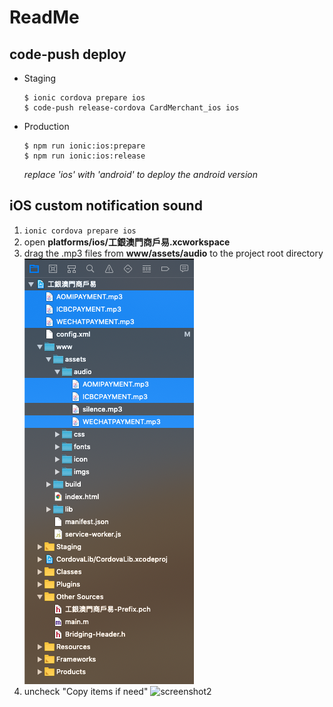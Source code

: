 # ReadMe
## code-push deploy
- Staging

  ```shell
  $ ionic cordova prepare ios
  $ code-push release-cordova CardMerchant_ios ios
  ```

- Production

  ```shell
  $ npm run ionic:ios:prepare
  $ npm run ionic:ios:release
  ```

  *replace 'ios' with 'android' to deploy the android version*

## iOS custom notification sound

1. ```ionic cordova prepare ios```
2. open **platforms/ios/工銀澳門商戶易.xcworkspace**
3. drag the .mp3 files from **www/assets/audio** to the project root directory
   ![screenshot1](images/screenshot1.png)
4. uncheck "Copy items if need"
   ![screenshot2](/Users/kevin/Documents/workspace/CardMerchant/images/screenshot2.png)